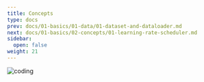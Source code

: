 ```yaml
---
title: Concepts
type: docs
prev: docs/01-basics/01-data/01-dataset-and-dataloader.md
next: docs/01-basics/02-concepts/01-learning-rate-scheduler.md
sidebar:
  open: false
weight: 21
---
```


![coding](/assets/pytorch-icon.png)
